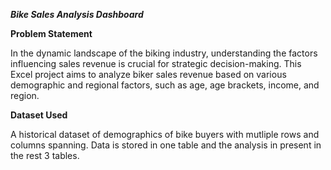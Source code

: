 **_Bike Sales Analysis Dashboard_**

**Problem Statement**

In the dynamic landscape of the biking industry, understanding the factors influencing sales revenue is crucial for strategic decision-making. This Excel project aims to analyze biker sales revenue based on various demographic and regional factors, such as age, age brackets, income, and region.

**Dataset Used**

A historical dataset of demographics of bike buyers  with mutliple rows and columns spanning. Data is stored in one table and the analysis in present in the rest 3 tables.
